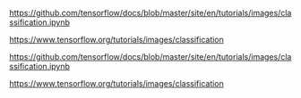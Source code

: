 

https://github.com/tensorflow/docs/blob/master/site/en/tutorials/images/classification.ipynb

https://www.tensorflow.org/tutorials/images/classification

https://github.com/tensorflow/docs/blob/master/site/en/tutorials/images/classification.ipynb

https://www.tensorflow.org/tutorials/images/classification